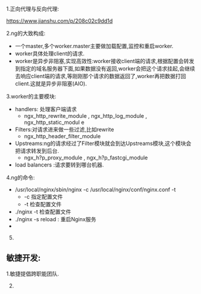 1.正向代理与反向代理:

https://www.jianshu.com/p/208c02c9dd1d

2.ng的大致构成:
- 一个master,多个worker.master主要做加载配置,监控和重启worker.
- worker具体处理client的请求.
- worker是异步非阻塞,实现高效性:worker接收client端的请求,根据配置会转发到指定的域名服务器下面,如果数据没有返回,worker会把这个请求挂起,会继续去响应client端的请求,等刚刚那个请求的数据返回了,worker再把数据打回client.这就是异步非阻塞(AIO).

3.worker的主要模块:
- handlers: 处理客户端请求
    - ngx_http_rewrite_module , ngx_http_log_module , ngx_http_static_modul
e
- Filters:对请求进来做一些过滤,比如rewrite
    - ngx_http_header_filter_module
- Upstreams:ng的请求经过了Filter模块就会到达Upstreams模块,这个模块会把请求转发到后台.
    - ngx_h?p_proxy_module , ngx_h?p_fastcgi_module
- load balancers :请求要转到哪台机器.

4.ng的命令:
- /usr/local/nginx/sbin/nginx -c /usr/local/nginx/conf/nginx.conf -t    
    - -c 指定配置文件
    - -t 检查配置文件
- ./nginx -t  检查配置文件
- ./nginx -s reload : 重启Nginx服务
- 

5.

## 敏捷开发:

1.敏捷提倡跨职能团队.

2.